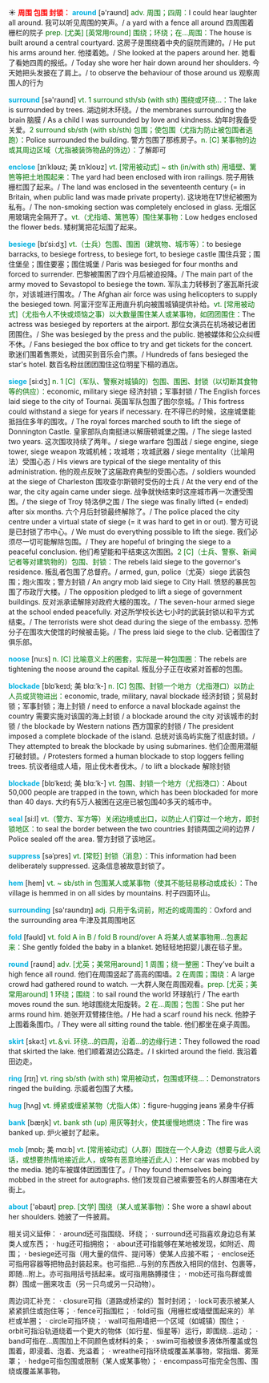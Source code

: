 ☀ <font color="red">**周围 包围 封锁：**</font>
<font color="sky blue">**around**</font> [ə'raʊnd] 
<font color="rgb(227, 108, 9)">adv. 周围；四周：</font>I could hear laughter all around. 我可以听见周围的笑声。/ a yard with a fence all around 四周围着栅栏的院子 <font color="rgb(227, 108, 9)">prep. [尤美] [英常用round] 围绕；环绕；在…周围：</font>The house is built around a central courtyard. 这房子是围绕着中央的庭院而建的。/ He put his arms around her. 他搂着她。/ She looked at the papers around her. 她看了看她四周的报纸。/ Today she wore her hair down around her shoulders. 今天她把头发披在了肩上。/ to observe the behaviour of those around us 观察周围人的行为

<font color="sky blue">**surround**</font> [sə'raʊnd] <font color="rgb(227, 108, 9)">vt. 1 surround sth/sb (with sth) 围绕或环绕…：</font>The lake is surrounded by trees. 湖边树木环绕。/ the membranes surrounding the brain 脑膜 / As a child I was surrounded by love and kindness. 幼年时我备受关爱。<font color="rgb(227, 108, 9)">2 surround sb/sth (with sb/sth) 包围；使包围（尤指为防止被包围者逃跑）：</font>Police surrounded the building. 警方包围了那栋房子。<font color="rgb(227, 108, 9)">n. [C] 某事物的边或其周边区域（尤指被装饰物品的饰边）：</font>了解即可

<font color="sky blue">**enclose**</font> [ɪnˈkləʊz; 美 ɪnˈkloʊz]
<font color="rgb(227, 108, 9)">vt. [常用被动式] ~ sth (in/with sth) 用墙壁、篱笆等把土地围起来：</font>The yard had been enclosed with iron railings. 院子用铁栅栏围了起来。/ The land was enclosed in the seventeenth century (= in Britain, when public land was made private property). 这块地在17世纪被圈为私有。/ The non-smoking section was completely enclosed in glass. 无烟区用玻璃完全隔开了。<font color="rgb(227, 108, 9)">vt.（尤指墙、篱笆等）围住某事物：</font>Low hedges enclosed the flower beds. 矮树篱把花坛围了起来。
           
<font color="sky blue">**besiege**</font> [bɪˈsi:dʒ]
<font color="rgb(227, 108, 9)">vt.（士兵）包围、围困（建筑物、城市等）：</font>to besiege barracks, to besiege fortress, to besiege fort, to besiege castle 围住兵营；围住堡垒；围住要塞；围住城堡 / Paris was besieged for four months and forced to surrender. 巴黎被围困了四个月后被迫投降。/ The main part of the army moved to Sevastopol to besiege the town. 军队主力转移到了塞瓦斯托波尔，对该城进行围攻。/ The Afghan air force was using helicopters to supply the besieged town. 阿富汗空军正用直升机向被围城镇提供补给。<font color="rgb(227, 108, 9)">vt. [常用被动式]（尤指令人不快或烦恼之事）以大数量围住某人或某事物，如团团围住：</font>The actress was besieged by reporters at the airport. 那位女演员在机场被记者团团围住。/ She was besieged by the press and the public. 她被媒体和公众纠缠不休。/ Fans besieged the box office to try and get tickets for the concert. 歌迷们围着售票处，试图买到音乐会门票。/ Hundreds of fans besieged the star's hotel. 数百名粉丝团团围住这位明星下榻的酒店。
                      
<font color="sky blue">**siege**</font> [si:dʒ]
<font color="rgb(227, 108, 9)">n. 1 [C]（军队、警察对城镇的）包围、围困、封锁（以切断其食物等的供应）：</font>economic, military siege 经济封锁；军事封锁 / The English forces laid siege to the city of Tournai. 英国军队包围了图尔奈城。/ This fortress could withstand a siege for years if necessary. 在不得已的时候，这座城堡能抵挡住多年的围攻。/ The royal forces marched south to lift the siege of Donnington Castle. 皇家部队向南挺进以解唐顿城堡之围。/ The siege lasted two years. 这次围攻持续了两年。/ siege warfare 包围战 / siege engine, siege tower, siege weapon 攻城机械；攻城塔；攻城武器 / siege mentality（比喻用法）受围心态 / His views are typical of the siege mentality of this administration. 他的观点反映了这届政府典型的受围心态。/ soldiers wounded at the siege of Charleston 围攻查尔斯顿时受伤的士兵 / At the very end of the war, the city again came under siege. 战争就快结束时这座城市再一次遭受围困。/ the siege of Troy 特洛伊之围 / The siege was finally lifted (= ended) after six months. 六个月后封锁最终解除了。/ The police placed the city centre under a virtual state of siege (= it was hard to get in or out). 警方可说是已封锁了市中心。/ We must do everything possible to lift the siege. 我们必须尽一切可能解除包围。/ They are hopeful of bringing the siege to a peaceful conclusion. 他们希望能和平结束这次围困。<font color="rgb(227, 108, 9)">2 [C]（士兵、警察、新闻记者等对建筑物的）包围、封锁：</font>The rebels laid siege to the governor's residence. 叛乱者包围了总督府。/ armed, gun, police（尤英）siege 武装包围；炮火围攻；警方封锁 / An angry mob laid siege to City Hall. 愤怒的暴民包围了市政厅大楼。/ The opposition pledged to lift a siege of government buildings. 反对派承诺解除对政府大楼的围攻。/ The seven-hour armed siege at the school ended peacefully. 对这所学校长达七小时的武装封锁以和平方式结束。/ The terrorists were shot dead during the siege of the embassy. 恐怖分子在围攻大使馆的时候被击毙。/ The press laid siege to the club. 记者围住了俱乐部。
                      
<font color="sky blue">**noose**</font> [nu:s]
<font color="rgb(227, 108, 9)">n. [C] 比喻意义上的圈套，实际是一种包围圈：</font>The rebels are tightening the noose around the capital. 叛乱分子正在收紧对首都的包围。
           
<font color="sky blue">**blockade**</font> [blɒˈkeɪd; 美 blɑ:ˈk-]
<font color="rgb(227, 108, 9)">n. [C] 包围、封锁一个地方（尤指港口）以防止人员或货物进出：</font>economic, trade, military, naval blockade 经济封锁；贸易封锁；军事封锁；海上封锁 / need to enforce a naval blockade against the country 需要实施对该国的海上封锁 / a blockade around the city 对该城市的封锁 / the blockade by Western nations 西方国家的封锁 / The president imposed a complete blockade of the island. 总统对该岛屿实施了彻底封锁。/ They attempted to break the blockade by using submarines. 他们企图用潜艇打破封锁。/ Protesters formed a human blockade to stop loggers felling trees. 抗议者组成人墙，阻止伐木者伐木。/ to lift a blockade 解除封锁
           
<font color="sky blue">**blockade**</font> [blɒˈkeɪd; 美 blɑ:ˈk-]
<font color="rgb(227, 108, 9)">vt. 包围、封锁一个地方（尤指港口）：</font>About 50,000 people are trapped in the town, which has been blockaded for more than 40 days. 大约有5万人被困在这座已被包围40多天的城市中。

<font color="sky blue">**seal**</font> [si:l] 
<font color="rgb(227, 108, 9)">vt.（警方、军方等）关闭边境或出口，以防止人们穿过一个地方，即封锁地区：</font>to seal the border between the two countries 封锁两国之间的边界 / Police sealed off the area. 警方封锁了该地区。

<font color="sky blue">**suppress**</font> [səˈpres]
<font color="rgb(227, 108, 9)">vt. [常贬] 封锁（消息）：</font>This information had been deliberately suppressed. 这条信息被故意封锁了。
           
<font color="sky blue">**hem**</font> [hem]
<font color="rgb(227, 108, 9)">vt. ~ sb/sth in 包围某人或某事物（使其不能轻易移动或成长）：</font>The village is hemmed in on all sides by mountains. 村子四面环山。

<font color="sky blue">**surrounding**</font> [sə'raʊndɪŋ] 
<font color="rgb(227, 108, 9)">adj. 只用于名词前，附近的或周围的：</font>Oxford and the surrounding area 牛津及其周围地区

<font color="sky blue">**fold**</font> [fəʊld] 
<font color="rgb(227, 108, 9)">vt. fold A in B / fold B round/over A 将某人或某事物用…包裹起来：</font>She gently folded the baby in a blanket. 她轻轻地把婴儿裹在毯子里。

<font color="sky blue">**round**</font> [raʊnd] 
<font color="rgb(227, 108, 9)">adv. [尤英；美常用around] 1 周围；绕一整圈：</font>They’ve built a high fence all round. 他们在周围竖起了高高的围墙。<font color="rgb(227, 108, 9)">2 在周围；围绕：</font>A large crowd had gathered round to watch. 一大群人聚在周围观看。<font color="rgb(227, 108, 9)">prep. [尤英；美常用around] 1 环绕；围绕：</font>to sail round the world 环球航行 / The earth moves round the sun. 地球围绕太阳旋转。<font color="rgb(227, 108, 9)">2 在…周围；包围：</font>She put her arms round him. 她张开双臂搂住他。/ He had a scarf round his neck. 他脖子上围着条围巾。/ They were all sitting round the table. 他们都坐在桌子周围。

<font color="sky blue">**skirt**</font> [skə:t] 
<font color="rgb(227, 108, 9)">vt.＆vi. 环绕…的四周，沿着…的边缘行进：</font>They followed the road that skirted the lake. 他们顺着湖边公路走。/ I skirted around the field. 我沿着田边走。

<font color="sky blue">**ring**</font> [rɪŋ] 
<font color="rgb(227, 108, 9)">vt. ring sb/sth (with sth) 常用被动式，包围或环绕…：</font>Demonstrators ringed the building. 示威者包围了大楼。

<font color="sky blue">**hug**</font> [hʌɡ] 
<font color="rgb(227, 108, 9)">vt. 缚紧或缠紧某物（尤指人体）：</font>figure-hugging jeans 紧身牛仔裤

<font color="sky blue">**bank**</font> [bæŋk] 
<font color="rgb(227, 108, 9)">vt. bank sth (up) 用灰等封火，使其缓慢地燃烧：</font>The fire was banked up. 炉火被封了起来。
           
<font color="sky blue">**mob**</font> [mɒb; 美 mɑ:b]
<font color="rgb(227, 108, 9)">vt. [常用被动式]（人群）围拢在一个人身边（想要与此人说话，或想要热情地接近此人，或带有恶意地接近此人）：</font>Her car was mobbed by the media. 她的车被媒体团团围住了。/ They found themselves being mobbed in the street for autographs. 他们发现自己被索要签名的人群围堵在大街上。

<font color="sky blue">**about**</font> ['əbaʊt] 
<font color="rgb(227, 108, 9)">prep. [文学] 围绕（某人或某事物）：</font>She wore a shawl about her shoulders. 她披了一件披肩。

相关词义延伸：
· around还可指围绕、环绕；
· surround还可指喜欢身边总有某类人或东西；
· hug还可指拥抱；
· about还可指能够在某地被发现，如附近、周围；
· besiege还可指（用大量的信件、提问等）使某人应接不暇；
· enclose还可指用容器等把物品封装起来。也可指把…与别的东西放入相同的信封、包裹等，即随…附上。亦可指用括号括起来。或可指用胳膊搂住；
· mob还可指鸟群或兽群）围成一圈来攻击（另一只鸟或另一只动物）。

周边词汇补充：
· closure可指（道路或桥梁的）暂时封闭；
· lock可表示被某人紧紧抓住或抱住等；
· fence可指围栏；
· fold可指（用栅栏或墙壁围起来的）羊栏或羊圈；
· circle可指环绕；
· wall可指用墙把一个区域（如城镇）围住；
· orbit可指沿轨道绕着一个更大的物体（如行星、恒星等）运行，即围绕…运动；
· band可指在…周围加上不同颜色或材料的条；
· swim可指被很多液体所覆盖或包围着，即浸着、泡着、充溢着；
· wreathe可指环绕或覆盖某事物，常指烟、雾笼罩；
· hedge可指包围或限制（某人或某事物）； 
· encompass可指完全包围、围绕或覆盖某事物。

